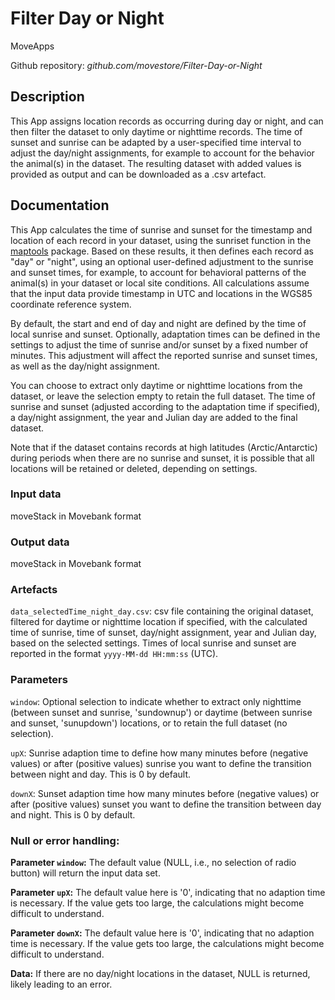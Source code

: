 # Filter Day or Night

MoveApps

Github repository: *github.com/movestore/Filter-Day-or-Night*

## Description
This App assigns location records as occurring during day or night, and can then filter the dataset to only daytime or nighttime records. The time of sunset and sunrise can be adapted by a user-specified time interval to adjust the day/night assignments, for example to account for the behavior the animal(s) in the dataset. The resulting dataset with added values is provided as output and can be downloaded as a .csv artefact. 

## Documentation
This App calculates the time of sunrise and sunset for the timestamp and location of each record in your dataset, using the sunriset function in the [maptools](https://cran.r-project.org/web/packages/maptools/index.html) package. Based on these results, it then defines each record as "day" or "night", using an optional user-defined adjustment to the sunrise and sunset times, for example, to account for behavioral patterns of the animal(s) in your dataset or local site conditions. All calculations assume that the input data provide timestamp in UTC and locations in the WGS85 coordinate reference system.

By default, the start and end of day and night are defined by the time of local sunrise and sunset. Optionally, adaptation times can be defined in the settings to adjust the time of sunrise and/or sunset by a fixed number of minutes. This adjustment will affect the reported sunrise and sunset times, as well as the day/night assignment.

You can choose to extract only daytime or nighttime locations from the dataset, or leave the selection empty to retain the full dataset. The time of sunrise and sunset (adjusted according to the adaptation time if specified), a day/night assignment, the year and Julian day are added to the final dataset. 

Note that if the dataset contains records at high latitudes (Arctic/Antarctic) during periods when there are no sunrise and sunset, it is possible that all locations will be retained or deleted, depending on settings.

### Input data
moveStack in Movebank format

### Output data
moveStack in Movebank format

### Artefacts
`data_selectedTime_night_day.csv`: csv file containing the original dataset, filtered for daytime or nighttime location if specified, with the calculated time of sunrise, time of sunset, day/night assignment, year and Julian day, based on the selected settings. Times of local sunrise and sunset are reported in the format `yyyy-MM-dd HH:mm:ss` (UTC).

### Parameters
`window`: Optional selection to indicate whether to extract only nighttime (between sunset and sunrise, 'sundownup') or daytime (between sunrise and sunset, 'sunupdown') locations, or to retain the full dataset (no selection).

`upX`: Sunrise adaption time to define how many minutes before (negative values) or after (positive values) sunrise you want to define the transition between night and day. This is 0 by default.

`downX`: Sunset adaption time how many minutes before (negative values) or after (positive values) sunset you want to define the transition between day and night. This is 0 by default.

### Null or error handling:
**Parameter `window`:** The default value (NULL, i.e., no selection of radio button) will return the input data set.

**Parameter `upX`:** The default value here is '0', indicating that no adaption time is necessary. If the value gets too large, the calculations might become difficult to understand.

**Parameter `downX`:** The default value here is '0', indicating that no adaption time is necessary. If the value gets too large, the calculations might become difficult to understand.

**Data:** If there are no day/night locations in the dataset, NULL is returned, likely leading to an error.